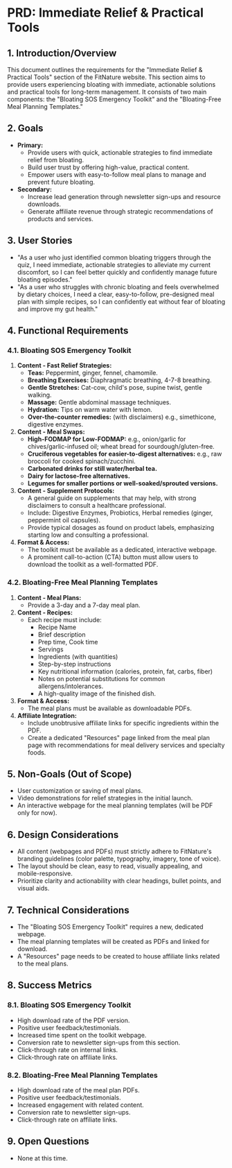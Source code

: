 # PRD: Immediate Relief & Practical Tools

## 1. Introduction/Overview

This document outlines the requirements for the "Immediate Relief & Practical Tools" section of the FitNature website. This section aims to provide users experiencing bloating with immediate, actionable solutions and practical tools for long-term management. It consists of two main components: the "Bloating SOS Emergency Toolkit" and the "Bloating-Free Meal Planning Templates."

## 2. Goals

*   **Primary:**
    *   Provide users with quick, actionable strategies to find immediate relief from bloating.
    *   Build user trust by offering high-value, practical content.
    *   Empower users with easy-to-follow meal plans to manage and prevent future bloating.
*   **Secondary:**
    *   Increase lead generation through newsletter sign-ups and resource downloads.
    *   Generate affiliate revenue through strategic recommendations of products and services.

## 3. User Stories

*   "As a user who just identified common bloating triggers through the quiz, I need immediate, actionable strategies to alleviate my current discomfort, so I can feel better quickly and confidently manage future bloating episodes."
*   "As a user who struggles with chronic bloating and feels overwhelmed by dietary choices, I need a clear, easy-to-follow, pre-designed meal plan with simple recipes, so I can confidently eat without fear of bloating and improve my gut health."

## 4. Functional Requirements

### 4.1. Bloating SOS Emergency Toolkit

1.  **Content - Fast Relief Strategies:**
    *   **Teas:** Peppermint, ginger, fennel, chamomile.
    *   **Breathing Exercises:** Diaphragmatic breathing, 4-7-8 breathing.
    *   **Gentle Stretches:** Cat-cow, child's pose, supine twist, gentle walking.
    *   **Massage:** Gentle abdominal massage techniques.
    *   **Hydration:** Tips on warm water with lemon.
    *   **Over-the-counter remedies:** (with disclaimers) e.g., simethicone, digestive enzymes.
2.  **Content - Meal Swaps:**
    *   **High-FODMAP for Low-FODMAP:** e.g., onion/garlic for chives/garlic-infused oil; wheat bread for sourdough/gluten-free.
    *   **Cruciferous vegetables for easier-to-digest alternatives:** e.g., raw broccoli for cooked spinach/zucchini.
    *   **Carbonated drinks for still water/herbal tea.**
    *   **Dairy for lactose-free alternatives.**
    *   **Legumes for smaller portions or well-soaked/sprouted versions.**
3.  **Content - Supplement Protocols:**
    *   A general guide on supplements that may help, with strong disclaimers to consult a healthcare professional.
    *   Include: Digestive Enzymes, Probiotics, Herbal remedies (ginger, peppermint oil capsules).
    *   Provide typical dosages as found on product labels, emphasizing starting low and consulting a professional.
4.  **Format & Access:**
    *   The toolkit must be available as a dedicated, interactive webpage.
    *   A prominent call-to-action (CTA) button must allow users to download the toolkit as a well-formatted PDF.

### 4.2. Bloating-Free Meal Planning Templates

1.  **Content - Meal Plans:**
    *   Provide a 3-day and a 7-day meal plan.
2.  **Content - Recipes:**
    *   Each recipe must include:
        *   Recipe Name
        *   Brief description
        *   Prep time, Cook time
        *   Servings
        *   Ingredients (with quantities)
        *   Step-by-step instructions
        *   Key nutritional information (calories, protein, fat, carbs, fiber)
        *   Notes on potential substitutions for common allergens/intolerances.
        *   A high-quality image of the finished dish.
3.  **Format & Access:**
    *   The meal plans must be available as downloadable PDFs.
4.  **Affiliate Integration:**
    *   Include unobtrusive affiliate links for specific ingredients within the PDF.
    *   Create a dedicated "Resources" page linked from the meal plan page with recommendations for meal delivery services and specialty foods.

## 5. Non-Goals (Out of Scope)

*   User customization or saving of meal plans.
*   Video demonstrations for relief strategies in the initial launch.
*   An interactive webpage for the meal planning templates (will be PDF only for now).

## 6. Design Considerations

*   All content (webpages and PDFs) must strictly adhere to FitNature's branding guidelines (color palette, typography, imagery, tone of voice).
*   The layout should be clean, easy to read, visually appealing, and mobile-responsive.
*   Prioritize clarity and actionability with clear headings, bullet points, and visual aids.

## 7. Technical Considerations

*   The "Bloating SOS Emergency Toolkit" requires a new, dedicated webpage.
*   The meal planning templates will be created as PDFs and linked for download.
*   A "Resources" page needs to be created to house affiliate links related to the meal plans.

## 8. Success Metrics

### 8.1. Bloating SOS Emergency Toolkit
*   High download rate of the PDF version.
*   Positive user feedback/testimonials.
*   Increased time spent on the toolkit webpage.
*   Conversion rate to newsletter sign-ups from this section.
*   Click-through rate on internal links.
*   Click-through rate on affiliate links.

### 8.2. Bloating-Free Meal Planning Templates
*   High download rate of the meal plan PDFs.
*   Positive user feedback/testimonials.
*   Increased engagement with related content.
*   Conversion rate to newsletter sign-ups.
*   Click-through rate on affiliate links.

## 9. Open Questions

*   None at this time.
